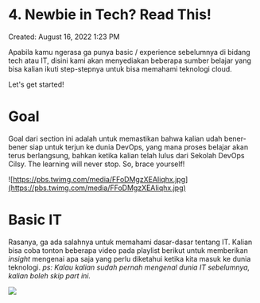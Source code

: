 # 4. Newbie in Tech? Read This!

Created: August 16, 2022 1:23 PM

Apabila kamu ngerasa ga punya basic / experience sebelumnya di bidang tech atau IT, disini kami akan menyediakan beberapa sumber belajar yang bisa kalian ikuti step-stepnya untuk bisa memahami teknologi cloud.

Let's get started!

# Goal

Goal dari section ini adalah untuk memastikan bahwa kalian udah bener-bener siap untuk terjun ke dunia DevOps, yang mana proses belajar akan terus berlangsung, bahkan ketika kalian telah lulus dari Sekolah DevOps Cilsy. The learning will never stop. So, brace yourself!

![https://pbs.twimg.com/media/FFoDMgzXEAIiqhx.jpg](https://pbs.twimg.com/media/FFoDMgzXEAIiqhx.jpg)

# Basic IT

Rasanya, ga ada salahnya untuk memahami dasar-dasar tentang IT. Kalian bisa coba tonton beberapa video pada playlist berikut untuk memberikan *insight* mengenai apa saja yang perlu diketahui ketika kita masuk ke dunia teknologi. *ps: Kalau kalian sudah pernah mengenal dunia IT sebelumnya, kalian boleh skip part ini.*

[![](https://img.youtube.com/vi/OS9MJjNK6gA/0.jpg)](https://www.youtube.com/watch?v=OS9MJjNK6gA)